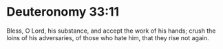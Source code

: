 # Deuteronomy 33:11

Bless, O Lord, his substance, and accept the work of his hands; crush the loins of his adversaries, of those who hate him, that they rise not again.
